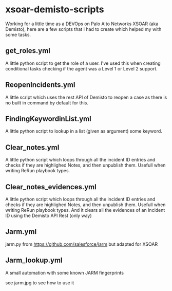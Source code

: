 # xsoar-demisto-scripts

Working for a little time as a DEVOps on Palo Alto Networks XSOAR (aka Demisto), here are a few scripts that I had to create which helped my with some tasks.

## get_roles.yml
A little python script to get the role of a user. I've used this when creating conditional tasks checking if the agent was a Level 1 or Level 2 support.


## ReopenIncidents.yml
A little script which uses the rest API of Demisto to reopen a case as there is no built in command by default for this.

## FindingKeywordinList.yml
A little python script to lookup in a list (given as argument) some keyword. 

## Clear_notes.yml
A little python script which loops through all the incident ID entries and checks if they are highlighed Notes, and then unpublish them. Usefull when writing ReRun playbook types. 

## Clear_notes_evidences.yml
A little python script which loops through all the incident ID entries and checks if they are highlighed Notes, and then unpublish them. Usefull when writing ReRun playbook types.
And it clears all the evidences of an Incident ID using the Demisto API Rest (only way)

## Jarm.yml
jarm.py from https://github.com/salesforce/jarm but adapted for XSOAR

## Jarm_lookup.yml
A small automation with some known JARM fingerprints

see jarm.jpg to see how to use it


